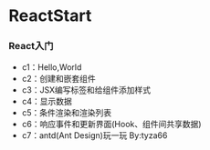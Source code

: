 # ReactStart
### React入门
- c1：Hello,World
- c2：创建和嵌套组件
- c3：JSX编写标签和给组件添加样式
- c4：显示数据
- c5：条件渲染和渲染列表
- c6：响应事件和更新界面(Hook、组件间共享数据)
- c7：antd(Ant Design)玩一玩
By:tyza66